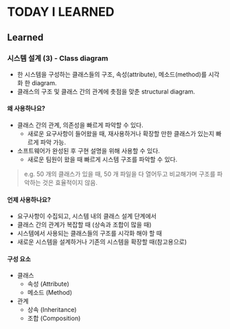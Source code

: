 # TODAY I LEARNED

## Learned

### 시스템 설계 (3) - Class diagram

- 한 시스템을 구성하는 클래스들의 구조, 속성(attribute), 메소드(method)를 시각화 한 diagram.
- 클래스의 구조 및 클래스 간의 관계에 촛점을 맞춘 structural diagram.

#### 왜 사용하나요?

- 클래스 간의 관계, 의존성을 빠르게 파악할 수 있다.
    - 새로운 요구사항이 들어왔을 때, 재사용하거나 확장할 만한 클래스가 있는지 빠르게 파악 가능.
- 소프트웨어가 완성된 후 구현 설명을 위해 사용할 수 있다.
    - 새로운 팀원이 왔을 때 빠르게 시스템 구조를 파악할 수 있다.

> e.g. 50 개의 클래스가 있을 때, 50 개 파일을 다 열어두고 비교해가며 구조를 파악하는 것은 효율적이지 않음.

#### 언제 사용하나요?

- 요구사항이 수집되고, 시스템 내의 클래스 설계 단계에서
- 클래스 간의 관계가 복잡할 때 (상속과 조합이 많을 때)
- 시스템에서 사용되는 클래스들의 구조를 시각화 해야 할 때
- 새로운 시스템을 설계하거나 기존의 시스템을 확장할 때(참고용으로)

#### 구성 요소

- 클래스
    - 속성 (Attribute)
    - 메소드 (Method)
- 관계
    - 상속 (Inheritance)
    - 조합 (Composition)

